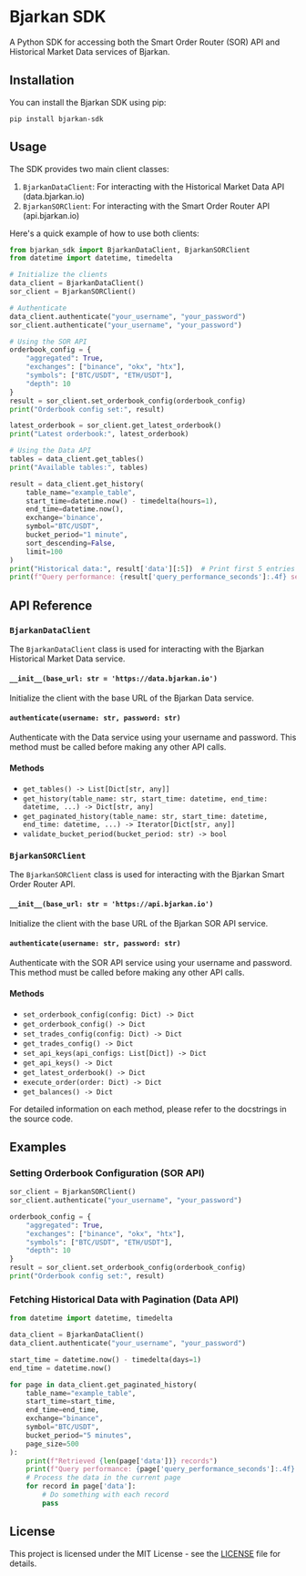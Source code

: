 # Bjarkan SDK

A Python SDK for accessing both the Smart Order Router (SOR) API and Historical Market Data services of Bjarkan.

## Installation

You can install the Bjarkan SDK using pip:

```
pip install bjarkan-sdk
```

## Usage

The SDK provides two main client classes:

1. `BjarkanDataClient`: For interacting with the Historical Market Data API (data.bjarkan.io)
2. `BjarkanSORClient`: For interacting with the Smart Order Router API (api.bjarkan.io)

Here's a quick example of how to use both clients:

```python
from bjarkan_sdk import BjarkanDataClient, BjarkanSORClient
from datetime import datetime, timedelta

# Initialize the clients
data_client = BjarkanDataClient()
sor_client = BjarkanSORClient()

# Authenticate
data_client.authenticate("your_username", "your_password")
sor_client.authenticate("your_username", "your_password")

# Using the SOR API
orderbook_config = {
    "aggregated": True,
    "exchanges": ["binance", "okx", "htx"],
    "symbols": ["BTC/USDT", "ETH/USDT"],
    "depth": 10
}
result = sor_client.set_orderbook_config(orderbook_config)
print("Orderbook config set:", result)

latest_orderbook = sor_client.get_latest_orderbook()
print("Latest orderbook:", latest_orderbook)

# Using the Data API
tables = data_client.get_tables()
print("Available tables:", tables)

result = data_client.get_history(
    table_name="example_table",
    start_time=datetime.now() - timedelta(hours=1),
    end_time=datetime.now(),
    exchange='binance',
    symbol="BTC/USDT",
    bucket_period="1 minute",
    sort_descending=False,
    limit=100
)
print("Historical data:", result['data'][:5])  # Print first 5 entries
print(f"Query performance: {result['query_performance_seconds']:.4f} seconds")
```

## API Reference

### `BjarkanDataClient`

The `BjarkanDataClient` class is used for interacting with the Bjarkan Historical Market Data service.

#### `__init__(base_url: str = 'https://data.bjarkan.io')`
Initialize the client with the base URL of the Bjarkan Data service.

#### `authenticate(username: str, password: str)`
Authenticate with the Data service using your username and password. This method must be called before making any other API calls.

#### Methods

- `get_tables() -> List[Dict[str, any]]`
- `get_history(table_name: str, start_time: datetime, end_time: datetime, ...) -> Dict[str, any]`
- `get_paginated_history(table_name: str, start_time: datetime, end_time: datetime, ...) -> Iterator[Dict[str, any]]`
- `validate_bucket_period(bucket_period: str) -> bool`

### `BjarkanSORClient`

The `BjarkanSORClient` class is used for interacting with the Bjarkan Smart Order Router API.

#### `__init__(base_url: str = 'https://api.bjarkan.io')`
Initialize the client with the base URL of the Bjarkan SOR API service.

#### `authenticate(username: str, password: str)`
Authenticate with the SOR API service using your username and password. This method must be called before making any other API calls.

#### Methods

- `set_orderbook_config(config: Dict) -> Dict`
- `get_orderbook_config() -> Dict`
- `set_trades_config(config: Dict) -> Dict`
- `get_trades_config() -> Dict`
- `set_api_keys(api_configs: List[Dict]) -> Dict`
- `get_api_keys() -> Dict`
- `get_latest_orderbook() -> Dict`
- `execute_order(order: Dict) -> Dict`
- `get_balances() -> Dict`

For detailed information on each method, please refer to the docstrings in the source code.

## Examples

### Setting Orderbook Configuration (SOR API)

```python
sor_client = BjarkanSORClient()
sor_client.authenticate("your_username", "your_password")

orderbook_config = {
    "aggregated": True,
    "exchanges": ["binance", "okx", "htx"],
    "symbols": ["BTC/USDT", "ETH/USDT"],
    "depth": 10
}
result = sor_client.set_orderbook_config(orderbook_config)
print("Orderbook config set:", result)
```

### Fetching Historical Data with Pagination (Data API)

```python
from datetime import datetime, timedelta

data_client = BjarkanDataClient()
data_client.authenticate("your_username", "your_password")

start_time = datetime.now() - timedelta(days=1)
end_time = datetime.now()

for page in data_client.get_paginated_history(
    table_name="example_table",
    start_time=start_time,
    end_time=end_time,
    exchange="binance",
    symbol="BTC/USDT",
    bucket_period="5 minutes",
    page_size=500
):
    print(f"Retrieved {len(page['data'])} records")
    print(f"Query performance: {page['query_performance_seconds']:.4f} seconds")
    # Process the data in the current page
    for record in page['data']:
        # Do something with each record
        pass
```

## License

This project is licensed under the MIT License - see the [LICENSE](LICENSE) file for details.